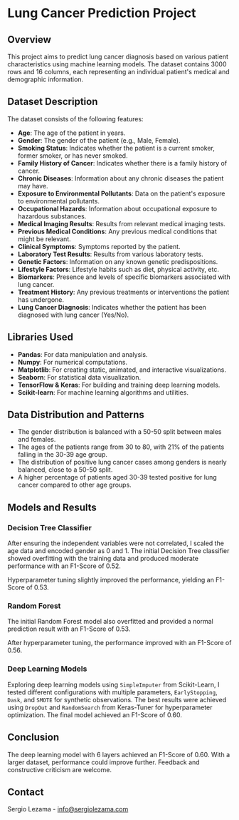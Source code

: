 # Lung Cancer Prediction Project

## Overview

This project aims to predict lung cancer diagnosis based on various patient characteristics using machine learning models. The dataset contains 3000 rows and 16 columns, each representing an individual patient's medical and demographic information.

## Dataset Description

The dataset consists of the following features:
- **Age**: The age of the patient in years.
- **Gender**: The gender of the patient (e.g., Male, Female).
- **Smoking Status**: Indicates whether the patient is a current smoker, former smoker, or has never smoked.
- **Family History of Cancer**: Indicates whether there is a family history of cancer.
- **Chronic Diseases**: Information about any chronic diseases the patient may have.
- **Exposure to Environmental Pollutants**: Data on the patient's exposure to environmental pollutants.
- **Occupational Hazards**: Information about occupational exposure to hazardous substances.
- **Medical Imaging Results**: Results from relevant medical imaging tests.
- **Previous Medical Conditions**: Any previous medical conditions that might be relevant.
- **Clinical Symptoms**: Symptoms reported by the patient.
- **Laboratory Test Results**: Results from various laboratory tests.
- **Genetic Factors**: Information on any known genetic predispositions.
- **Lifestyle Factors**: Lifestyle habits such as diet, physical activity, etc.
- **Biomarkers**: Presence and levels of specific biomarkers associated with lung cancer.
- **Treatment History**: Any previous treatments or interventions the patient has undergone.
- **Lung Cancer Diagnosis**: Indicates whether the patient has been diagnosed with lung cancer (Yes/No).

## Libraries Used

- **Pandas**: For data manipulation and analysis.
- **Numpy**: For numerical computations.
- **Matplotlib**: For creating static, animated, and interactive visualizations.
- **Seaborn**: For statistical data visualization.
- **TensorFlow & Keras**: For building and training deep learning models.
- **Scikit-learn**: For machine learning algorithms and utilities.

## Data Distribution and Patterns

- The gender distribution is balanced with a 50-50 split between males and females.
- The ages of the patients range from 30 to 80, with 21% of the patients falling in the 30-39 age group.
- The distribution of positive lung cancer cases among genders is nearly balanced, close to a 50-50 split.
- A higher percentage of patients aged 30-39 tested positive for lung cancer compared to other age groups.

## Models and Results

### Decision Tree Classifier

After ensuring the independent variables were not correlated, I scaled the age data and encoded gender as 0 and 1. The initial Decision Tree classifier showed overfitting with the training data and produced moderate performance with an F1-Score of 0.52.

Hyperparameter tuning slightly improved the performance, yielding an F1-Score of 0.53.

### Random Forest

The initial Random Forest model also overfitted and provided a normal prediction result with an F1-Score of 0.53.

After hyperparameter tuning, the performance improved with an F1-Score of 0.56.

### Deep Learning Models

Exploring deep learning models using `SimpleImputer` from Scikit-Learn, I tested different configurations with multiple parameters, `EarlyStopping`, `Dask`, and `SMOTE` for synthetic observations. The best results were achieved using `DropOut` and `RandomSearch` from Keras-Tuner for hyperparameter optimization. The final model achieved an F1-Score of 0.60.

## Conclusion

The deep learning model with 6 layers achieved an F1-Score of 0.60. With a larger dataset, performance could improve further. Feedback and constructive criticism are welcome.

## Contact

Sergio Lezama - info@sergiolezama.com
